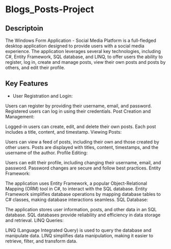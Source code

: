 ﻿# Blogs_Posts-Project
## Descriptoin
The Windows Form Application - Social Media Platform is a full-fledged desktop application designed to provide users with a social media experience. The application leverages several key technologies, including C#, Entity Framework, SQL database, and LINQ, to offer users the ability to register, log in, create and manage posts, view their own posts and posts by others, and edit their profile. 


## Key Features
* User Registration and Login:

Users can register by providing their username, email, and password.
Registered users can log in using their credentials.
Post Creation and Management:

Logged-in users can create, edit, and delete their own posts.
Each post includes a title, content, and timestamp.
Viewing Posts:

Users can view a feed of posts, including their own and those created by other users.
Posts are displayed with titles, content, timestamps, and the username of the author.
Profile Editing:

Users can edit their profile, including changing their username, email, and password.
Password changes are secure and follow best practices.
Entity Framework:

The application uses Entity Framework, a popular Object-Relational Mapping (ORM) tool in C#, to interact with the SQL database.
Entity Framework simplifies database operations by mapping database tables to C# classes, making database interactions seamless.
SQL Database:

The application stores user information, posts, and other data in an SQL database.
SQL databases provide reliability and efficiency in data storage and retrieval.
LINQ Queries:

LINQ (Language Integrated Query) is used to query the database and manipulate data.
LINQ simplifies data manipulation, making it easier to retrieve, filter, and transform data.


